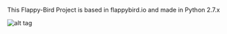 This Flappy-Bird Project is based in flappybird.io and made in Python 2.7.x

![alt tag](https://lh3.googleusercontent.com/-N1bNM6DTFD4/Vujpc2modyI/AAAAAAAAAUU/J5m5jPRYaHQ/w530-h298-n/capture.png)
